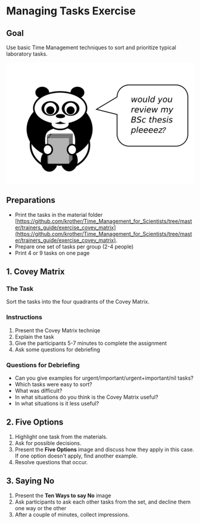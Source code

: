 
# Managing Tasks Exercise

## Goal

Use basic Time Management techniques to sort and prioritize typical laboratory tasks.

![sample task](../images/cartoons/panda_bsc.png)

## Preparations

* Print the tasks in the material folder [https://github.com/krother/Time_Management_for_Scientists/tree/master/trainers_guide/exercise_covey_matrix](https://github.com/krother/Time_Management_for_Scientists/tree/master/trainers_guide/exercise_covey_matrix).
* Prepare one set of tasks per group (2-4 people)
* Print 4 or 9 tasks on one page

## 1. Covey Matrix

### The Task

Sort the tasks into the four quadrants of the Covey Matrix.

### Instructions

1. Present the Covey Matrix techniqe
2. Explain the task
3. Give the participants 5-7 minutes to complete the assignment
4. Ask some questions for debriefing

### Questions for Debriefing

* Can you give examples for urgent/important/urgent+important/nil tasks?
* Which tasks were easy to sort?
* What was difficult?
* In what situations do you think is the Covey Matrix useful?
* In what situations is it less useful?

## 2. Five Options

1. Highlight one task from the materials.
2. Ask for possible decisions.
3. Present the **Five Options** image and discuss how they apply in this case. If one option doesn't apply, find another example.
4. Resolve questions that occur.


## 3. Saying No

1. Present the **Ten Ways to say No** image
2. Ask participants to ask each other tasks from the set, and decline them one way or the other
3. After a couple of minutes, collect impressions.
